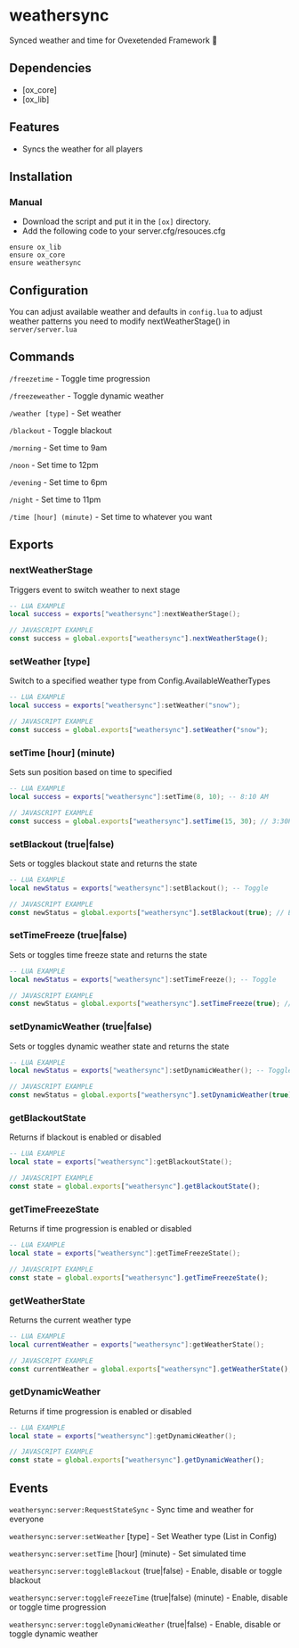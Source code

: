 # weathersync
Synced weather and time for Ovexetended Framework :sunrise:

## Dependencies
- [ox_core]
- [ox_lib]

## Features
- Syncs the weather for all players

## Installation
### Manual
- Download the script and put it in the `[ox]` directory.
- Add the following code to your server.cfg/resouces.cfg
```
ensure ox_lib
ensure ox_core
ensure weathersync
```

## Configuration
You can adjust available weather and defaults in `config.lua`
to adjust weather patterns you need to modify nextWeatherStage() in `server/server.lua`



## Commands

`/freezetime` - Toggle time progression

`/freezeweather` - Toggle dynamic weather

`/weather [type]` - Set weather

`/blackout` - Toggle blackout

`/morning` - Set time to 9am

`/noon` - Set time to 12pm

`/evening` - Set time to 6pm

`/night` - Set time to 11pm

`/time [hour] (minute)` - Set time to whatever you want

## Exports

### nextWeatherStage
Triggers event to switch weather to next stage
```lua
-- LUA EXAMPLE
local success = exports["weathersync"]:nextWeatherStage();
```
```js
// JAVASCRIPT EXAMPLE
const success = global.exports["weathersync"].nextWeatherStage();
```


### setWeather [type]
Switch to a specified weather type from Config.AvailableWeatherTypes
```lua
-- LUA EXAMPLE
local success = exports["weathersync"]:setWeather("snow");
```
```js
// JAVASCRIPT EXAMPLE
const success = global.exports["weathersync"].setWeather("snow");
```


### setTime [hour] (minute)
Sets sun position based on time to specified
```lua
-- LUA EXAMPLE
local success = exports["weathersync"]:setTime(8, 10); -- 8:10 AM
```
```js
// JAVASCRIPT EXAMPLE
const success = global.exports["weathersync"].setTime(15, 30); // 3:30PM
```


### setBlackout (true|false)
Sets or toggles blackout state and returns the state
```lua
-- LUA EXAMPLE
local newStatus = exports["weathersync"]:setBlackout(); -- Toggle
```
```js
// JAVASCRIPT EXAMPLE
const newStatus = global.exports["weathersync"].setBlackout(true); // Enable
```


### setTimeFreeze (true|false)
Sets or toggles time freeze state and returns the state
```lua
-- LUA EXAMPLE
local newStatus = exports["weathersync"]:setTimeFreeze(); -- Toggle
```
```js
// JAVASCRIPT EXAMPLE
const newStatus = global.exports["weathersync"].setTimeFreeze(true); // Enable
```


### setDynamicWeather (true|false)
Sets or toggles dynamic weather state and returns the state
```lua
-- LUA EXAMPLE
local newStatus = exports["weathersync"]:setDynamicWeather(); -- Toggle
```
```js
// JAVASCRIPT EXAMPLE
const newStatus = global.exports["weathersync"].setDynamicWeather(true); // Enable
```


### getBlackoutState
Returns if blackout is enabled or disabled
```lua
-- LUA EXAMPLE
local state = exports["weathersync"]:getBlackoutState();
```
```js
// JAVASCRIPT EXAMPLE
const state = global.exports["weathersync"].getBlackoutState();
```


### getTimeFreezeState
Returns if time progression is enabled or disabled
```lua
-- LUA EXAMPLE
local state = exports["weathersync"]:getTimeFreezeState();
```
```js
// JAVASCRIPT EXAMPLE
const state = global.exports["weathersync"].getTimeFreezeState();
```


### getWeatherState
Returns the current weather type
```lua
-- LUA EXAMPLE
local currentWeather = exports["weathersync"]:getWeatherState();
```
```js
// JAVASCRIPT EXAMPLE
const currentWeather = global.exports["weathersync"].getWeatherState();
```


### getDynamicWeather
Returns if time progression is enabled or disabled
```lua
-- LUA EXAMPLE
local state = exports["weathersync"]:getDynamicWeather();
```
```js
// JAVASCRIPT EXAMPLE
const state = global.exports["weathersync"].getDynamicWeather();
```


## Events


`weathersync:server:RequestStateSync` - Sync time and weather for everyone

`weathersync:server:setWeather` [type] - Set Weather type (List in Config)

`weathersync:server:setTime` [hour] (minute) - Set simulated time

`weathersync:server:toggleBlackout` (true|false) - Enable, disable or toggle blackout

`weathersync:server:toggleFreezeTime` (true|false) (minute) - Enable, disable or toggle time progression

`weathersync:server:toggleDynamicWeather` (true|false) - Enable, disable or toggle dynamic weather

